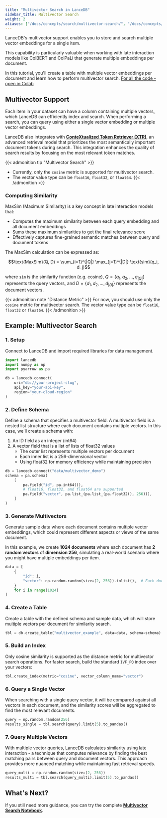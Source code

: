 ```yaml
---
title: "Multivector Search in LanceDB"
sidebar_title: Multivector Search
weight: 2
aliases: ["/docs/concepts/search/multivector-search/", "/docs/concepts/search/multivector-search"]
---
```


LanceDB's multivector support enables you to store and search multiple vector embeddings for a single item. 

This capability is particularly valuable when working with late interaction models like ColBERT and ColPaLi that generate multiple embeddings per document.

In this tutorial, you'll create a table with multiple vector embeddings per document and learn how to perform multivector search. [For all the code - open in Colab](https://colab.research.google.com/github/lancedb/vectordb-recipes/blob/main/examples/saas_examples/python_notebook/Multivector_on_LanceDB_Cloud.ipynb)

## Multivector Support

Each item in your dataset can have a column containing multiple vectors, which LanceDB can efficiently index and search. When performing a search, you can query using either a single vector embedding or multiple vector embeddings. 

LanceDB also integrates with [**ConteXtualized Token Retriever (XTR)**](https://arxiv.org/abs/2304.01982), an advanced retrieval model that prioritizes the most semantically important document tokens during search. This integration enhances the quality of search results by focusing on the most relevant token matches.

{{< admonition tip "Multivector Search" >}}

- Currently, only the `cosine` metric is supported for multivector search.
- The vector value type can be `float16`, `float32`, or `float64`.
{{< /admonition >}}

### Computing Similarity

MaxSim (Maximum Similarity) is a key concept in late interaction models that:

- Computes the maximum similarity between each query embedding and all document embeddings
- Sums these maximum similarities to get the final relevance score
- Effectively captures fine-grained semantic matches between query and document tokens

The MaxSim calculation can be expressed as:

```math
\text{MaxSim}(Q, D) = \sum_{i=1}^{|Q|} \max_{j=1}^{|D|} \text{sim}(q_i, d_j)
```

where `sim` is the similarity function (e.g. cosine), $Q = \{q_1, q_2, ..., q_{|Q|}\}$ represents the query vectors, and $D = \{d_1, d_2, ..., d_{|D|}\}$ represents the document vectors.

{{< admonition note "Distance Metric" >}}
For now, you should use only the `cosine` metric for multivector search.
The vector value type can be `float16`, `float32` or `float64`.
{{< /admonition >}}

## Example: Multivector Search

### 1. Setup

Connect to LanceDB and import required libraries for data management.

```python
import lancedb
import numpy as np
import pyarrow as pa

db = lancedb.connect(
    uri="db://your-project-slug",
    api_key="your-api-key",
    region="your-cloud-region"
)
```

### 2. Define Schema

Define a schema that specifies a multivector field. A multivector field is a nested list structure where each document contains multiple vectors. In this case, we'll create a schema with:

1. An ID field as an integer (int64)
2. A vector field that is a list of lists of float32 values
   - The outer list represents multiple vectors per document
   - Each inner list is a 256-dimensional vector
   - Using float32 for memory efficiency while maintaining precision

```python
db = lancedb.connect("data/multivector_demo")
schema = pa.schema(
    [
        pa.field("id", pa.int64()),
        # float16, float32, and float64 are supported
        pa.field("vector", pa.list_(pa.list_(pa.float32(), 256))),
    ]
)
```

### 3. Generate Multivectors

Generate sample data where each document contains multiple vector embeddings, which could represent different aspects or views of the same document. 

In this example, we create **1024 documents** where each document has **2 random vectors** of **dimension 256**, simulating a real-world scenario where you might have multiple embeddings per item.

```python
data = [
    {
        "id": i,
        "vector": np.random.random(size=(2, 256)).tolist(),  # Each document has 2 vectors
    }
    for i in range(1024)
]
```

### 4. Create a Table

Create a table with the defined schema and sample data, which will store multiple vectors per document for similarity search.

```python
tbl = db.create_table("multivector_example", data=data, schema=schema)
```

### 5. Build an Index

Only cosine similarity is supported as the distance metric for multivector search operations. 
For faster search, build the standard `IVF_PQ` index over your vectors:

```python
tbl.create_index(metric="cosine", vector_column_name="vector")
```

### 6. Query a Single Vector

When searching with a single query vector, it will be compared against all vectors in each document, and the similarity scores will be aggregated to find the most relevant documents.

```python
query = np.random.random(256)
results_single = tbl.search(query).limit(5).to_pandas()
```

### 7. Query Multiple Vectors

With multiple vector queries, LanceDB calculates similarity using late interaction - a technique that computes relevance by finding the best matching pairs between query and document vectors. This approach provides more nuanced matching while maintaining fast retrieval speeds.

```python
query_multi = np.random.random(size=(2, 256))
results_multi = tbl.search(query_multi).limit(5).to_pandas()
```

## What's Next?

If you still need more guidance, you can try the complete [**Multivector Search Notebook**](https://colab.research.google.com/github/lancedb/vectordb-recipes/blob/main/examples/saas_examples/python_notebook/Multivector_on_LanceDB_Cloud.ipynb).



